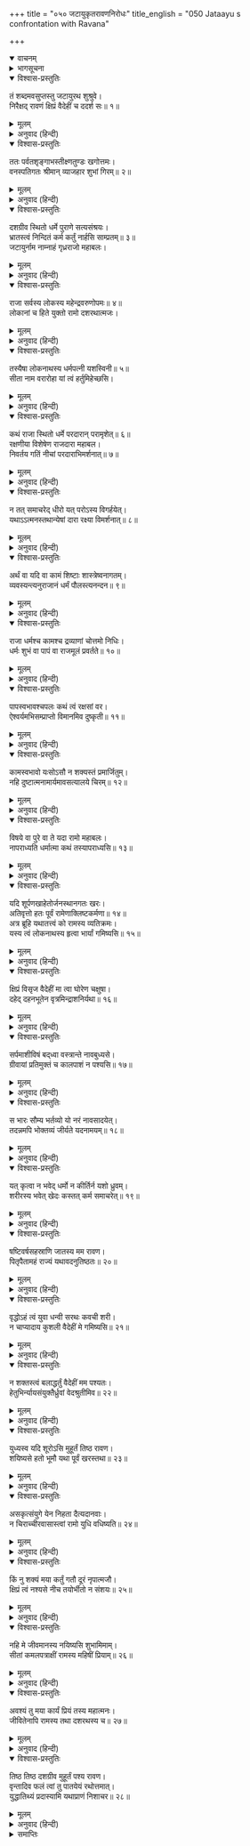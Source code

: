 +++
title = "०५० जटायुकृतरावणनिरोधः"
title_english = "050 Jataayu s confrontation with Ravana"

+++
<details open><summary>वाचनम्</summary>
<div caption="श्रीराम-हरिसीताराममूर्ति-घनपाठिभ्यां वचनम्" class="audioEmbed" src="https://archive.org/download/Ramayana-recitation-Sriram-harisItArAmamUrti-Ghanapaati-v2/Kanda_3/Kanda_3_ARK-050-Jataayu_Krutha_Ravana_Nirodhaha.mp3"></div>
</details>

<details><summary>भागसूचना</summary>

50. जटायुका रावणको सीताहरणके दुष्कर्मसे निवृत्त होनेके लिये समझाना और अन्तमें युद्धके लिये ललकारना
</details>

<details open><summary>विश्वास-प्रस्तुतिः</summary>

तं शब्दमवसुप्तस्तु जटायुरथ शुश्रुवे।  
निरैक्षद् रावणं क्षिप्रं वैदेहीं च ददर्श सः॥ १॥
</details>

<details><summary>मूलम्</summary>

तं शब्दमवसुप्तस्तु जटायुरथ शुश्रुवे।  
निरैक्षद् रावणं क्षिप्रं वैदेहीं च ददर्श सः॥ १॥
</details>

<details><summary>अनुवाद (हिन्दी)</summary>

जटायु उस समय सो रहे थे। उसी अवस्थामें उन्होंने सीताकी वह करुण पुकार सुनी। सुनते ही तुरंत आँख खोलकर उन्होंने विदेहनन्दिनी सीता तथा रावणको देखा॥
</details>

<details open><summary>विश्वास-प्रस्तुतिः</summary>

ततः पर्वतशृङ्गाभस्तीक्ष्णतुण्डः खगोत्तमः।  
वनस्पतिगतः श्रीमान् व्याजहार शुभां गिरम्॥ २॥
</details>

<details><summary>मूलम्</summary>

ततः पर्वतशृङ्गाभस्तीक्ष्णतुण्डः खगोत्तमः।  
वनस्पतिगतः श्रीमान् व्याजहार शुभां गिरम्॥ २॥
</details>

<details><summary>अनुवाद (हिन्दी)</summary>

पक्षियोंमें श्रेष्ठ श्रीमान् जटायुका शरीर पर्वत-शिखरके समान ऊँचा था और उनकी चोंच बड़ी ही तीखी थी। वे पेड़पर बैठे-ही-बैठे रावणको लक्ष्य करके यह शुभ वचन बोले—॥ २॥
</details>

<details open><summary>विश्वास-प्रस्तुतिः</summary>

दशग्रीव स्थितो धर्मे पुराणे सत्यसंश्रयः।  
भ्रातस्त्वं निन्दितं कर्म कर्तुं नार्हसि साम्प्रतम्॥ ३॥  
जटायुर्नाम नाम्नाहं गृध्रराजो महाबलः।
</details>

<details><summary>मूलम्</summary>

दशग्रीव स्थितो धर्मे पुराणे सत्यसंश्रयः।  
भ्रातस्त्वं निन्दितं कर्म कर्तुं नार्हसि साम्प्रतम्॥ ३॥  
जटायुर्नाम नाम्नाहं गृध्रराजो महाबलः।
</details>

<details><summary>अनुवाद (हिन्दी)</summary>

‘दशमुख रावण! मैं प्राचीन (सनातन) धर्ममें स्थित, सत्यप्रतिज्ञ और महाबलवान् गृध्रराज हूँ। मेरा नाम जटायु है। भैया! इस समय मेरे सामने तुम्हें ऐसा निन्दित कर्म नहीं करना चाहिये॥ ३ १/२॥
</details>

<details open><summary>विश्वास-प्रस्तुतिः</summary>

राजा सर्वस्य लोकस्य महेन्द्रवरुणोपमः॥ ४॥  
लोकानां च हिते युक्तो रामो दशरथात्मजः।
</details>

<details><summary>मूलम्</summary>

राजा सर्वस्य लोकस्य महेन्द्रवरुणोपमः॥ ४॥  
लोकानां च हिते युक्तो रामो दशरथात्मजः।
</details>

<details><summary>अनुवाद (हिन्दी)</summary>

‘दशरथनन्दन श्रीरामचन्द्रजी सम्पूर्ण जगत् के स्वामी, इन्द्र और वरुणके समान पराक्रमी तथा सब लोगोंके हितमें संलग्न रहनेवाले हैं॥ ४ १/२॥
</details>

<details open><summary>विश्वास-प्रस्तुतिः</summary>

तस्यैषा लोकनाथस्य धर्मपत्नी यशस्विनी॥ ५॥  
सीता नाम वरारोहा यां त्वं हर्तुमिहेच्छसि।
</details>

<details><summary>मूलम्</summary>

तस्यैषा लोकनाथस्य धर्मपत्नी यशस्विनी॥ ५॥  
सीता नाम वरारोहा यां त्वं हर्तुमिहेच्छसि।
</details>

<details><summary>अनुवाद (हिन्दी)</summary>

‘ये उन्हीं जगदीश्वर श्रीरामकी यशस्विनी धर्मपत्नी हैं। इन सुन्दर शरीरवाली देवीका नाम सीता है, जिन्हें तुम हरकर ले जाना चाहते हो॥ ५ १/२॥
</details>

<details open><summary>विश्वास-प्रस्तुतिः</summary>

कथं राजा स्थितो धर्मे परदारान् परामृशेत्॥ ६॥  
रक्षणीया विशेषेण राजदारा महाबल।  
निवर्तय गतिं नीचां परदाराभिमर्शनात्॥ ७॥
</details>

<details><summary>मूलम्</summary>

कथं राजा स्थितो धर्मे परदारान् परामृशेत्॥ ६॥  
रक्षणीया विशेषेण राजदारा महाबल।  
निवर्तय गतिं नीचां परदाराभिमर्शनात्॥ ७॥
</details>

<details><summary>अनुवाद (हिन्दी)</summary>

‘अपने धर्ममें स्थित रहनेवाला कोई भी राजा भला परायी स्त्रीका स्पर्श कैसे कर सकता है? महाबली रावण! राजाओंकी स्त्रियोंकी तो सभीको विशेषरूपसे रक्षा करनी चाहिये। परायी स्त्रीके स्पर्शसे जो नीच गति प्राप्त होनेवाली है, उसे अपने-आपसे दूर हटा दो॥
</details>

<details open><summary>विश्वास-प्रस्तुतिः</summary>

न तत् समाचरेद् धीरो यत् परोऽस्य विगर्हयेत्।  
यथाऽऽत्मनस्तथान्येषां दारा रक्ष्या विमर्शनात्॥ ८॥
</details>

<details><summary>मूलम्</summary>

न तत् समाचरेद् धीरो यत् परोऽस्य विगर्हयेत्।  
यथाऽऽत्मनस्तथान्येषां दारा रक्ष्या विमर्शनात्॥ ८॥
</details>

<details><summary>अनुवाद (हिन्दी)</summary>

‘धीर (बुद्धिमान्) वह कर्म न करे जिसकी दूसरे लोग निन्दा करें। जैसे पराये पुरुषोंके स्पर्शसे अपनी स्त्रीकी रक्षा की जाती है, उसी प्रकार दूसरोंकी स्त्रियोंकी भी रक्षा करनी चाहिये॥ ८॥
</details>

<details open><summary>विश्वास-प्रस्तुतिः</summary>

अर्थं वा यदि वा कामं शिष्टाः शास्त्रेष्वनागतम्।  
व्यवस्यन्त्यनुराजानं धर्मं पौलस्त्यनन्दन॥ ९॥
</details>

<details><summary>मूलम्</summary>

अर्थं वा यदि वा कामं शिष्टाः शास्त्रेष्वनागतम्।  
व्यवस्यन्त्यनुराजानं धर्मं पौलस्त्यनन्दन॥ ९॥
</details>

<details><summary>अनुवाद (हिन्दी)</summary>

‘पुलस्त्यकुलनन्दन! जिनकी शास्त्रोंमें चर्चा नहीं है ऐसे धर्म, अर्थ अथवा कामका भी श्रेष्ठ पुरुष केवल राजाकी देखादेखी आचरण करने लगते हैं (अतःराजाको अनुचित या अशास्त्रीय कर्ममें प्रवृत्त नहीं होना चाहिये)॥ ९॥
</details>

<details open><summary>विश्वास-प्रस्तुतिः</summary>

राजा धर्मश्च कामश्च द्रव्याणां चोत्तमो निधिः।  
धर्मः शुभं वा पापं वा राजमूलं प्रवर्तते॥ १०॥
</details>

<details><summary>मूलम्</summary>

राजा धर्मश्च कामश्च द्रव्याणां चोत्तमो निधिः।  
धर्मः शुभं वा पापं वा राजमूलं प्रवर्तते॥ १०॥
</details>

<details><summary>अनुवाद (हिन्दी)</summary>

‘राजा धर्म और कामका प्रवर्तक तथा द्रव्योंकी उत्तम निधि है, अतः धर्म, सदाचार अथवा पाप—इनकी प्रवृत्तिका मूल कारण राजा ही है॥ १०॥
</details>

<details open><summary>विश्वास-प्रस्तुतिः</summary>

पापस्वभावश्चपलः कथं त्वं रक्षसां वर।  
ऐश्वर्यमभिसम्प्राप्तो विमानमिव दुष्कृती॥ ११॥
</details>

<details><summary>मूलम्</summary>

पापस्वभावश्चपलः कथं त्वं रक्षसां वर।  
ऐश्वर्यमभिसम्प्राप्तो विमानमिव दुष्कृती॥ ११॥
</details>

<details><summary>अनुवाद (हिन्दी)</summary>

‘राक्षसराज! जब तुम्हारा स्वभाव ऐसा पापपूर्ण है और तुम इतने चपल हो, तब पापीको देवताओंके विमानकी भाँति तुम्हें यह ऐश्वर्य कैसे प्राप्त हो गया?॥
</details>

<details open><summary>विश्वास-प्रस्तुतिः</summary>

कामस्वभावो यःसोऽसौ न शक्यस्तं प्रमार्जितुम्।  
नहि दुष्टात्मनामार्यमावसत्यालये चिरम्॥ १२॥
</details>

<details><summary>मूलम्</summary>

कामस्वभावो यःसोऽसौ न शक्यस्तं प्रमार्जितुम्।  
नहि दुष्टात्मनामार्यमावसत्यालये चिरम्॥ १२॥
</details>

<details><summary>अनुवाद (हिन्दी)</summary>

‘जिसके स्वभावमें कामकी प्रधानता है, उसके उस स्वभावका परिमार्जन नहीं किया जा सकता; क्योंकि दुष्टात्माओंके घरमें दीर्घकालके बाद भी पुण्यका आवास नहीं होता॥ १२॥
</details>

<details open><summary>विश्वास-प्रस्तुतिः</summary>

विषये वा पुरे वा ते यदा रामो महाबलः।  
नापराध्यति धर्मात्मा कथं तस्यापराध्यसि॥ १३॥
</details>

<details><summary>मूलम्</summary>

विषये वा पुरे वा ते यदा रामो महाबलः।  
नापराध्यति धर्मात्मा कथं तस्यापराध्यसि॥ १३॥
</details>

<details><summary>अनुवाद (हिन्दी)</summary>

‘जब महाबली धर्मात्मा श्रीराम तुम्हारे राज्य अथवा नगरमें कोई अपराध नहीं करते हैं, तब तुम उनका अपराध कैसे कर रहे हो?॥ १३॥
</details>

<details open><summary>विश्वास-प्रस्तुतिः</summary>

यदि शूर्पणखाहेतोर्जनस्थानगतः खरः।  
अतिवृत्तो हतः पूर्वं रामेणाक्लिष्टकर्मणा॥ १४॥  
अत्र ब्रूहि यथातत्त्वं को रामस्य व्यतिक्रमः।  
यस्य त्वं लोकनाथस्य हृत्वा भार्यां गमिष्यसि॥ १५॥
</details>

<details><summary>मूलम्</summary>

यदि शूर्पणखाहेतोर्जनस्थानगतः खरः।  
अतिवृत्तो हतः पूर्वं रामेणाक्लिष्टकर्मणा॥ १४॥  
अत्र ब्रूहि यथातत्त्वं को रामस्य व्यतिक्रमः।  
यस्य त्वं लोकनाथस्य हृत्वा भार्यां गमिष्यसि॥ १५॥
</details>

<details><summary>अनुवाद (हिन्दी)</summary>

‘यदि पहले शूर्पणखाका बदला लेनेके लिये चढ़कर आये हुए अत्याचारी खरका अनायास ही महान् कर्म करनेवाले श्रीरामने वध किया तो तुम्हीं ठीक-ठीक बताओ कि इसमें श्रीरामका क्या अपराध है, जिससे तुम उन जगदीश्वरकी पत्नीको हर ले जाना चाहते हो?॥
</details>

<details open><summary>विश्वास-प्रस्तुतिः</summary>

क्षिप्रं विसृज वैदेहीं मा त्वा घोरेण चक्षुषा।  
दहेद् दहनभूतेन वृत्रमिन्द्राशनिर्यथा॥ १६॥
</details>

<details><summary>मूलम्</summary>

क्षिप्रं विसृज वैदेहीं मा त्वा घोरेण चक्षुषा।  
दहेद् दहनभूतेन वृत्रमिन्द्राशनिर्यथा॥ १६॥
</details>

<details><summary>अनुवाद (हिन्दी)</summary>

‘रावण! अब शीघ्र ही विदेहकुमारी सीताको छोड़ दो, जिससे श्रीरामचन्द्रजी अपनी अग्निके समान भयंकर दृष्टिसे तुम्हें जलाकर भस्म न कर डालें। जैसे इन्द्रका वज्र वृत्रासुरका विनाश कर डाला था, उसी प्रकार श्रीरामकी रोषपूर्ण दृष्टि दग्ध कर डालेगी॥ १६॥
</details>

<details open><summary>विश्वास-प्रस्तुतिः</summary>

सर्पमाशीविषं बद्‍ध्वा वस्त्रान्ते नावबुध्यसे।  
ग्रीवायां प्रतिमुक्तं च कालपाशं न पश्यसि॥ १७॥
</details>

<details><summary>मूलम्</summary>

सर्पमाशीविषं बद्‍ध्वा वस्त्रान्ते नावबुध्यसे।  
ग्रीवायां प्रतिमुक्तं च कालपाशं न पश्यसि॥ १७॥
</details>

<details><summary>अनुवाद (हिन्दी)</summary>

‘तुमने अपने कपड़ेमें विषधर सर्पको बाँध लिया है, फिर भी इस बातको समझ नहीं पाते हो। तुमने अपने गलेमें मौतकी फाँसी डाल ली है, फिर भी यह तुम्हें सूझ नहीं रहा है॥ १७॥
</details>

<details open><summary>विश्वास-प्रस्तुतिः</summary>

स भारः सौम्य भर्तव्यो यो नरं नावसादयेत्।  
तदन्नमपि भोक्तव्यं जीर्यते यदनामयम्॥ १८॥
</details>

<details><summary>मूलम्</summary>

स भारः सौम्य भर्तव्यो यो नरं नावसादयेत्।  
तदन्नमपि भोक्तव्यं जीर्यते यदनामयम्॥ १८॥
</details>

<details><summary>अनुवाद (हिन्दी)</summary>

‘सौम्य! पुरुषको उतना ही बोझ उठाना चाहिये, जो उसे शिथिल न कर दे और वही अन्न भोजन करना चाहिये, जो पेटमें जाकर पच जाय, रोग न पैदा करे॥
</details>

<details open><summary>विश्वास-प्रस्तुतिः</summary>

यत् कृत्वा न भवेद् धर्मो न कीर्तिर्न यशो ध्रुवम्।  
शरीरस्य भवेत् खेदः कस्तत् कर्म समाचरेत्॥ १९॥
</details>

<details><summary>मूलम्</summary>

यत् कृत्वा न भवेद् धर्मो न कीर्तिर्न यशो ध्रुवम्।  
शरीरस्य भवेत् खेदः कस्तत् कर्म समाचरेत्॥ १९॥
</details>

<details><summary>अनुवाद (हिन्दी)</summary>

‘जो कार्य करनेसे न तो धर्म होता हो, न कीर्ति बढ़ती हो और न अक्षय यश ही प्राप्त होता हो, उल्टे शरीरको खेद हो रहा हो, उस कर्मका अनुष्ठान कौन करेगा?॥ १९॥
</details>

<details open><summary>विश्वास-प्रस्तुतिः</summary>

षष्टिवर्षसहस्राणि जातस्य मम रावण।  
पितृपैतामहं राज्यं यथावदनुतिष्ठतः॥ २०॥
</details>

<details><summary>मूलम्</summary>

षष्टिवर्षसहस्राणि जातस्य मम रावण।  
पितृपैतामहं राज्यं यथावदनुतिष्ठतः॥ २०॥
</details>

<details><summary>अनुवाद (हिन्दी)</summary>

‘रावण! बाप-दादोंसे प्राप्त इस पक्षियोंके राज्यका विधिवत् पालन करते हुए मुझे जन्मसे लेकर अबतक साठ हजार वर्ष बीत गये॥ २०॥
</details>

<details open><summary>विश्वास-प्रस्तुतिः</summary>

वृद्धोऽहं त्वं युवा धन्वी सरथः कवची शरी।  
न चाप्यादाय कुशली वैदेहीं मे गमिष्यसि॥ २१॥
</details>

<details><summary>मूलम्</summary>

वृद्धोऽहं त्वं युवा धन्वी सरथः कवची शरी।  
न चाप्यादाय कुशली वैदेहीं मे गमिष्यसि॥ २१॥
</details>

<details><summary>अनुवाद (हिन्दी)</summary>

‘अब मैं बूढ़ा हो गया हूँ और तुम नवयुवक हो। (मेरे पास कोई युद्धका साधन नहीं है, किंतु) तुम्हारे पास धनुष, कवच, बाण तथा रथ सब कुछ है, फिर भी तुम सीताको लेकर कुशलपूर्वक नहीं जा सकोगे॥
</details>

<details open><summary>विश्वास-प्रस्तुतिः</summary>

न शक्तस्त्वं बलाद्धर्तुं वैदेहीं मम पश्यतः।  
हेतुभिर्न्यायसंयुक्तैर्ध्रुवां वेदश्रुतीमिव॥ २२॥
</details>

<details><summary>मूलम्</summary>

न शक्तस्त्वं बलाद्धर्तुं वैदेहीं मम पश्यतः।  
हेतुभिर्न्यायसंयुक्तैर्ध्रुवां वेदश्रुतीमिव॥ २२॥
</details>

<details><summary>अनुवाद (हिन्दी)</summary>

‘मेरे देखते-देखते तुम विदेहनन्दिनी सीताका बलपूर्वक अपहरण नहीं कर सकते; ठीक उसी तरह जैसे कोई न्यायसङ्गत हेतुओंसे सत्य सिद्ध हुई वैदिक श्रुतिको अपनी युक्तियोंके बलपर पलट नहीं सकता॥
</details>

<details open><summary>विश्वास-प्रस्तुतिः</summary>

युध्यस्व यदि शूरोऽसि मुहूर्तं तिष्ठ रावण।  
शयिष्यसे हतो भूमौ यथा पूर्वं खरस्तथा॥ २३॥
</details>

<details><summary>मूलम्</summary>

युध्यस्व यदि शूरोऽसि मुहूर्तं तिष्ठ रावण।  
शयिष्यसे हतो भूमौ यथा पूर्वं खरस्तथा॥ २३॥
</details>

<details><summary>अनुवाद (हिन्दी)</summary>

‘रावण! यदि शूरवीर हो तो युद्ध करो। मेरे सामने दो घड़ी ठहर जाओ; फिर जैसे पहले खर मारा गया था, उसी प्रकार तुम भी मेरे द्वारा मारे जाकर सदाके लिये सो जाओगे॥ २३॥
</details>

<details open><summary>विश्वास-प्रस्तुतिः</summary>

असकृत्संयुगे येन निहता दैत्यदानवाः।  
न चिराच्चीरवासास्त्वां रामो युधि वधिष्यति॥ २४॥
</details>

<details><summary>मूलम्</summary>

असकृत्संयुगे येन निहता दैत्यदानवाः।  
न चिराच्चीरवासास्त्वां रामो युधि वधिष्यति॥ २४॥
</details>

<details><summary>अनुवाद (हिन्दी)</summary>

‘जिन्होंने युद्धमें अनेक बार दैत्यों और दानवोंका वध किया है, वे चीरवस्त्रधारी भगवान् श्रीराम तुम्हारा भी शीघ्र ही युद्धभूमिमें विनाश करेंगे॥ २४॥
</details>

<details open><summary>विश्वास-प्रस्तुतिः</summary>

किं नु शक्यं मया कर्तुं गतौ दूरं नृपात्मजौ।  
क्षिप्रं त्वं नश्यसे नीच तयोर्भीतो न संशयः॥ २५॥
</details>

<details><summary>मूलम्</summary>

किं नु शक्यं मया कर्तुं गतौ दूरं नृपात्मजौ।  
क्षिप्रं त्वं नश्यसे नीच तयोर्भीतो न संशयः॥ २५॥
</details>

<details><summary>अनुवाद (हिन्दी)</summary>

‘इस समय मैं क्या कर सकता हूँ, वे दोनों राजकुमार बहुत दूर चले गये हैं। नीच! (यदि मैं उन्हें बुलाने जाऊँ तो) तुम उन दोनोंसे भयभीत होकर शीघ्र ही भाग जाओगे (आँखोंसे ओझल हो जाओगे), इसमें संशय नहीं है॥ २५॥
</details>

<details open><summary>विश्वास-प्रस्तुतिः</summary>

नहि मे जीवमानस्य नयिष्यसि शुभामिमाम्।  
सीतां कमलपत्राक्षीं रामस्य महिषीं प्रियाम्॥ २६॥
</details>

<details><summary>मूलम्</summary>

नहि मे जीवमानस्य नयिष्यसि शुभामिमाम्।  
सीतां कमलपत्राक्षीं रामस्य महिषीं प्रियाम्॥ २६॥
</details>

<details><summary>अनुवाद (हिन्दी)</summary>

‘कमलके समान नेत्रोंवाली ये शुभलक्षणा सीता श्रीरामचन्द्रजीकी प्यारी पटरानी हैं। इन्हें मेरे जीते-जी तुम नहीं ले जाने पाओगे॥ २६॥
</details>

<details open><summary>विश्वास-प्रस्तुतिः</summary>

अवश्यं तु मया कार्यं प्रियं तस्य महात्मनः।  
जीवितेनापि रामस्य तथा दशरथस्य च॥ २७॥
</details>

<details><summary>मूलम्</summary>

अवश्यं तु मया कार्यं प्रियं तस्य महात्मनः।  
जीवितेनापि रामस्य तथा दशरथस्य च॥ २७॥
</details>

<details><summary>अनुवाद (हिन्दी)</summary>

‘मुझे अपने प्राण देकर भी महात्मा श्रीराम तथा राजा दशरथका प्रिय कार्य अवश्य करना होगा॥ २७॥
</details>

<details open><summary>विश्वास-प्रस्तुतिः</summary>

तिष्ठ तिष्ठ दशग्रीव मुहूर्तं पश्य रावण।  
वृन्तादिव फलं त्वां तु पातयेयं रथोत्तमात्।  
युद्धातिथ्यं प्रदास्यामि यथाप्राणं निशाचर॥ २८॥
</details>

<details><summary>मूलम्</summary>

तिष्ठ तिष्ठ दशग्रीव मुहूर्तं पश्य रावण।  
वृन्तादिव फलं त्वां तु पातयेयं रथोत्तमात्।  
युद्धातिथ्यं प्रदास्यामि यथाप्राणं निशाचर॥ २८॥
</details>

<details><summary>अनुवाद (हिन्दी)</summary>

‘दशमुख रावण! ठहरो, ठहरो! केवल दो घड़ी रुक जाओ, फिर देखो, जैसे डंठलसे फल गिरता है, उसी प्रकार तुम्हें इस उत्तम रथसे नीचे गिराये देता हूँ। निशाचर! अपनी शक्तिके अनुसार युद्धमें मैं तुम्हारा पूरा आतिथ्य-सत्कार करूँगा—तुम्हें भलीभाँति भेंटपूजा दूँगा’॥ २८॥
</details>

<details><summary>समाप्तिः</summary>

इत्यार्षे श्रीमद्रामायणे वाल्मीकीये आदिकाव्येऽरण्यकाण्डे पञ्चाशः सर्गः॥ ५०॥  
इस प्रकार श्रीवाल्मीकिनिर्मित आर्षरामायण आदिकाव्यके अरण्यकाण्डमें पचासवाँ सर्ग पूरा हुआ॥ ५०॥
</details>

